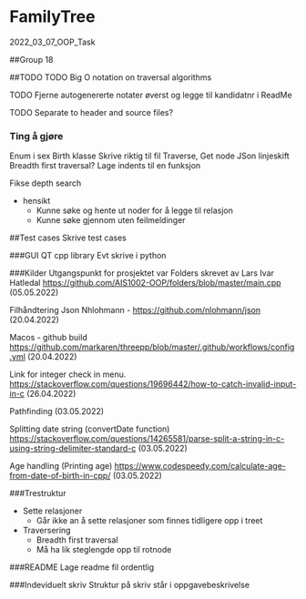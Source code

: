 # FamilyTree
2022_03_07_OOP_Task

##Group 18

##TODO
TODO Big O notation on traversal algorithms

TODO Fjerne autogenererte notater øverst og legge til kandidatnr i ReadMe

TODO Separate to header and source files?

### Ting å gjøre
Enum i sex
Birth klasse
Skrive riktig til fil
Traverse, Get node
JSon linjeskift
Breadth first traversal?
Lage indents til en funksjon

Fikse depth search
- hensikt 
  - Kunne søke og hente ut noder for å legge til relasjon
  - Kunne søke gjennom uten feilmeldinger

##Test cases
Skrive test cases

###GUI
QT cpp library
Evt skrive i python

###Kilder
Utgangspunkt for prosjektet var Folders skrevet av Lars Ivar Hatledal
https://github.com/AIS1002-OOP/folders/blob/master/main.cpp
(05.05.2022)

Filhåndtering Json Nhlohmann -
https://github.com/nlohmann/json
(20.04.2022)

Macos - github build
https://github.com/markaren/threepp/blob/master/.github/workflows/config.yml
(20.04.2022)

Link for integer check in menu.
https://stackoverflow.com/questions/19696442/how-to-catch-invalid-input-in-c
(26.04.2022)

Pathfinding
(03.05.2022)

Splitting date string (convertDate function)
https://stackoverflow.com/questions/14265581/parse-split-a-string-in-c-using-string-delimiter-standard-c
(03.05.2022)

Age handling (Printing age)
https://www.codespeedy.com/calculate-age-from-date-of-birth-in-cpp/
(03.05.2022)

###Trestruktur
- Sette relasjoner
  - Går ikke an å sette relasjoner som finnes tidligere opp i treet
- Traversering
  - Breadth first traversal
  - Må ha lik steglengde opp til rotnode

###README 
Lage readme fil ordentlig

###Indeviduelt skriv
Struktur på skriv står i oppgavebeskrivelse